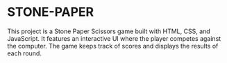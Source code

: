 # STONE-PAPER
This project is a Stone Paper Scissors game built with HTML, CSS, and JavaScript. It features an interactive UI where the player competes against the computer. The game keeps track of scores and displays the results of each round. 
